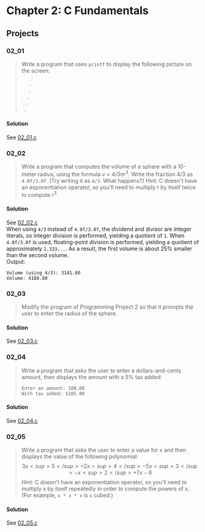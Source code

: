 # Chapter 2: C Fundamentals
## Projects

### 02_01
> Write a program that uses `printf` to display the following picture on the screen:\
> &emsp;&ensp;&nbsp;.\
> &emsp;&ensp;.\
> &emsp;&nbsp;.\
> .&ensp;&nbsp;.\
> &nbsp;.&nbsp;.\
> &ensp;.
#### Solution
See [02_01.c](02_01.c)

### 02_02
> Write a program that computes the volume of a sphere with a 10-meter radius, using the formula v = 4/3πr<sup>3</sup>. Write the fraction 4/3 as `4.0f/3.0f`. (Try writing it as `4/3`. What happens?) Hint: C doesn't have an exponentiation operator, so you'll need to multiply r by itself twice to compute r<sup>3</sup>.
#### Solution
See [02_02.c](02_02.c)\
When using `4/3` instead of `4.0f/3.0f`, the dividend and divisor are integer literals, so integer division is performed, yielding a quotient of `1`. When `4.0f/3.0f` is used, floating-point division is performed, yielding a quotient of approximately `1.333...`. As a result, the first volume is about 25% smaller than the second volume.\
Output:
```
Volume (using 4/3): 3141.60
Volume: 4188.80
```

### 02_03
> Modify the program of Programming Project 2 so that it prompts the user to enter the radius of the sphere.
#### Solution
See [02_03.c](02_03.c)

### 02_04
> Write a program that asks the user to enter a dollars-and-cents amount, then displays the amount with a 5% tax added:
> ```
> Enter an amount: 100.00
> With tax added: $105.00
> ```
#### Solution
See [02_04.c](02_04.c)

### 02_05
> Write a program that asks the user to enter a value for x and then displays the value of the following polynomial:
> $$
> 3x<sup>5</sup> + 2x<sup>4</sup> - 5x<sup>3</sup> - x<sup>2</sup> + 7x - 6
> $$
> *Hint*: C doesn't have an exponentiation operator, so you'll need to multiply x by itself repeatedly in order to compute the powers of x. (For example, `x * x * x` is `x` cubed.)
#### Solution
See [02_05.c](02_05.c)
